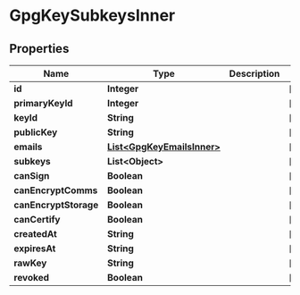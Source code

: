 

# GpgKeySubkeysInner


## Properties

| Name | Type | Description | Notes |
|------------ | ------------- | ------------- | -------------|
|**id** | **Integer** |  |  [optional] |
|**primaryKeyId** | **Integer** |  |  [optional] |
|**keyId** | **String** |  |  [optional] |
|**publicKey** | **String** |  |  [optional] |
|**emails** | [**List&lt;GpgKeyEmailsInner&gt;**](GpgKeyEmailsInner.md) |  |  [optional] |
|**subkeys** | **List&lt;Object&gt;** |  |  [optional] |
|**canSign** | **Boolean** |  |  [optional] |
|**canEncryptComms** | **Boolean** |  |  [optional] |
|**canEncryptStorage** | **Boolean** |  |  [optional] |
|**canCertify** | **Boolean** |  |  [optional] |
|**createdAt** | **String** |  |  [optional] |
|**expiresAt** | **String** |  |  [optional] |
|**rawKey** | **String** |  |  [optional] |
|**revoked** | **Boolean** |  |  [optional] |



